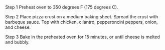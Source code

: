 Step 1
Preheat oven to 350 degrees F (175 degrees C).

Step 2
Place pizza crust on a medium baking sheet. Spread the crust with barbeque sauce. Top with chicken, cilantro, pepperoncini peppers, onion, and cheese.

Step 3
Bake in the preheated oven for 15 minutes, or until cheese is melted and bubbly.
